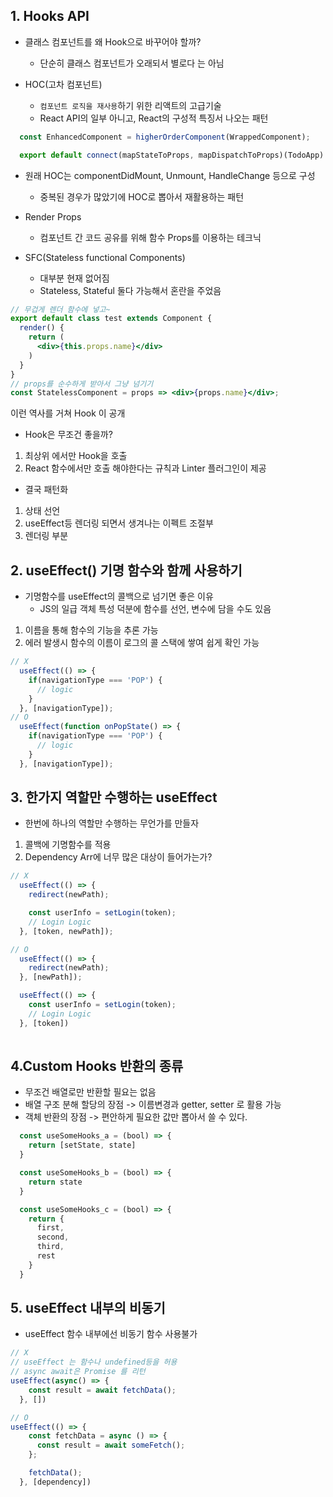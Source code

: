 ## 1. Hooks API
- 클래스 컴포넌트를 왜 Hook으로 바꾸어야 할까?
  - 단순히 클래스 컴포넌트가 오래되서 별로다 는 아님

- HOC(고차 컴포넌트)
  - `컴포넌트 로직을 재사용`하기 위한 리액트의 고급기술
  - React API의 일부 아니고, React의 구성적 특징서 나오는 패턴
```jsx
  const EnhancedComponent = higherOrderComponent(WrappedComponent);

  export default connect(mapStateToProps, mapDispatchToProps)(TodoApp)
```
  - 원래 HOC는 componentDidMount, Unmount, HandleChange 등으로 구성
    - 중복된 경우가 많았기에 HOC로 뽑아서 재활용하는 패턴

- Render Props
  - 컴포넌트 간 코드 공유를 위해 함수 Props를 이용하는 테크닉

- SFC(Stateless functional Components)
  - 대부분 현재 없어짐
  - Stateless, Stateful 둘다 가능해서 혼란을 주었음
```jsx
// 무겁게 렌더 함수에 넣고~
export default class test extends Component {
  render() {
    return (
      <div>{this.props.name}</div>
    )
  }
}
// props를 순수하게 받아서 그냥 넘기기
const StatelessComponent = props => <div>{props.name}</div>;
```
이런 역사를 거쳐 Hook 이 공개

- Hook은 무조건 좋을까?
1. 최상위 에서만 Hook을 호출
2. React 함수에서만 호출
해야한다는 규칙과 Linter 플러그인이 제공

- 결국 패턴화
1. 상태 선언
2. useEffect등 렌더링 되면서 생겨나는 이펙트 조절부
3. 렌더링 부분

## 2. useEffect() 기명 함수와 함께 사용하기
- 기명함수를 useEffect의 콜백으로 넘기면 좋은 이유
  - JS의 일급 객체 특성 덕분에 함수를 선언, 변수에 담을 수도 있음
1. 이름을 통해 함수의 기능을 추론 가능
2. 에러 발생시 함수의 이름이 로그의 콜 스택에 쌓여 쉽게 확인 가능
```jsx
// X
  useEffect(() => {
    if(navigationType === 'POP') {
      // logic
    }
  }, [navigationType]);
// O 
  useEffect(function onPopState() => {
    if(navigationType === 'POP') {
      // logic
    }
  }, [navigationType]);

```

## 3. 한가지 역할만 수행하는 useEffect
- 한번에 하나의 역할만 수행하는 무언가를 만들자 
1. 콜백에 기명함수를 적용
2. Dependency Arr에 너무 많은 대상이 들어가는가?
```jsx
// X
  useEffect(() => {
    redirect(newPath);

    const userInfo = setLogin(token);
    // Login Logic
  }, [token, newPath]);

// O
  useEffect(() => {
    redirect(newPath);
  }, [newPath]);

  useEffect(() => {
    const userInfo = setLogin(token);
    // Login Logic
  }, [token])
  
```

## 4.Custom Hooks 반환의 종류
- 무조건 배열로만 반환할 필요는 없음
- 배열 구조 분해 할당의 장점 -> 이름변경과 getter, setter 로 활용 가능
- 객체 반환의 장점 -> 편안하게 필요한 값만 뽑아서 쓸 수 있다.
```jsx
  const useSomeHooks_a = (bool) => {
    return [setState, state]
  }

  const useSomeHooks_b = (bool) => {
    return state
  }

  const useSomeHooks_c = (bool) => {
    return {
      first,
      second,
      third,
      rest
    }
  }
```

## 5. useEffect 내부의 비동기
- useEffect 함수 내부에선 비동기 함수 사용불가

```jsx
// X
// useEffect 는 함수나 undefined등을 허용
// async await은 Promise 를 리턴
useEffect(async() => {
    const result = await fetchData();
  }, [])

// O
useEffect(() => {
    const fetchData = async () => {
      const result = await someFetch();
    };

    fetchData();
  }, [dependency])
    
```